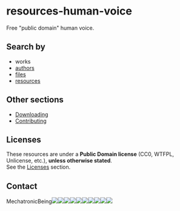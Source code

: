 # resources-human-voice
Free "public domain" human voice.
  
## Search by 
- works  
- [authors](MechatronicBeing/pages/authors/)  
- [files](MechatronicBeing/pages/files/)  
- [resources](MechatronicBeing/pages/list/)  
  
## Other sections
- [Downloading](MechatronicBeing/pages/downloading/)  
- [Contributing](MechatronicBeing/pages/contributing/)  
    
## Licenses
These resources are under a **Public Domain license** (CC0, WTFPL, Unlicense, etc.), **unless otherwise stated**.  
See the [Licenses](MechatronicBeing/pages/licenses/) section.
  
## Contact
MechatronicBeing![](MechatronicBeing/images/symbols/other/atsign.png)![](MechatronicBeing/images/symbols/bf/g.png)![](MechatronicBeing/images/symbols/bf/m.png)![](MechatronicBeing/images/symbols/bf/a.png)![](MechatronicBeing/images/symbols/bf/i.png)![](MechatronicBeing/images/symbols/bf/l.png)![](MechatronicBeing/images/symbols/other/centerdot.png)![](MechatronicBeing/images/symbols/bf/c.png)![](MechatronicBeing/images/symbols/bf/o.png)![](MechatronicBeing/images/symbols/bf/m.png)
